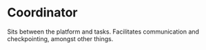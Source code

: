 # Coordinator

Sits between the platform and tasks. Facilitates communication and checkpointing, amongst other things.
